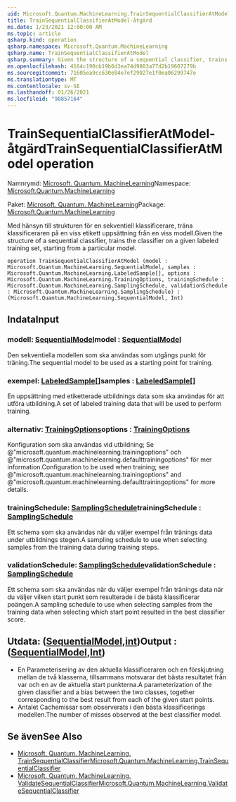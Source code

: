 ```yaml
---
uid: Microsoft.Quantum.MachineLearning.TrainSequentialClassifierAtModel
title: TrainSequentialClassifierAtModel-åtgärd
ms.date: 1/23/2021 12:00:00 AM
ms.topic: article
qsharp.kind: operation
qsharp.namespace: Microsoft.Quantum.MachineLearning
qsharp.name: TrainSequentialClassifierAtModel
qsharp.summary: Given the structure of a sequential classifier, trains the classifier on a given labeled training set, starting from a particular model.
ms.openlocfilehash: 4164c190cb19b6d3ea74d9803a77d2b19607279b
ms.sourcegitcommit: 71605ea9cc630e84e7ef29027e1f0ea06299747e
ms.translationtype: MT
ms.contentlocale: sv-SE
ms.lasthandoff: 01/26/2021
ms.locfileid: "98857164"
---
```

# <a name="trainsequentialclassifieratmodel-operation"></a><span data-ttu-id="16611-102">TrainSequentialClassifierAtModel-åtgärd</span><span class="sxs-lookup"><span data-stu-id="16611-102">TrainSequentialClassifierAtModel operation</span></span>

<span data-ttu-id="16611-103">Namnrymd: [Microsoft. Quantum. MachineLearning](xref:Microsoft.Quantum.MachineLearning)</span><span class="sxs-lookup"><span data-stu-id="16611-103">Namespace: [Microsoft.Quantum.MachineLearning](xref:Microsoft.Quantum.MachineLearning)</span></span>

<span data-ttu-id="16611-104">Paket: [Microsoft. Quantum. MachineLearning](https://nuget.org/packages/Microsoft.Quantum.MachineLearning)</span><span class="sxs-lookup"><span data-stu-id="16611-104">Package: [Microsoft.Quantum.MachineLearning](https://nuget.org/packages/Microsoft.Quantum.MachineLearning)</span></span>


<span data-ttu-id="16611-105">Med hänsyn till strukturen för en sekventiell klassificerare, träna klassificeraren på en viss etikett uppsättning från en viss modell.</span><span class="sxs-lookup"><span data-stu-id="16611-105">Given the structure of a sequential classifier, trains the classifier on a given labeled training set, starting from a particular model.</span></span>

```qsharp
operation TrainSequentialClassifierAtModel (model : Microsoft.Quantum.MachineLearning.SequentialModel, samples : Microsoft.Quantum.MachineLearning.LabeledSample[], options : Microsoft.Quantum.MachineLearning.TrainingOptions, trainingSchedule : Microsoft.Quantum.MachineLearning.SamplingSchedule, validationSchedule : Microsoft.Quantum.MachineLearning.SamplingSchedule) : (Microsoft.Quantum.MachineLearning.SequentialModel, Int)
```


## <a name="input"></a><span data-ttu-id="16611-106">Indata</span><span class="sxs-lookup"><span data-stu-id="16611-106">Input</span></span>

### <a name="model--sequentialmodel"></a><span data-ttu-id="16611-107">modell: [SequentialModel](xref:Microsoft.Quantum.MachineLearning.SequentialModel)</span><span class="sxs-lookup"><span data-stu-id="16611-107">model : [SequentialModel](xref:Microsoft.Quantum.MachineLearning.SequentialModel)</span></span>

<span data-ttu-id="16611-108">Den sekventiella modellen som ska användas som utgångs punkt för träning.</span><span class="sxs-lookup"><span data-stu-id="16611-108">The sequential model to be used as a starting point for training.</span></span>


### <a name="samples--labeledsample"></a><span data-ttu-id="16611-109">exempel: [LabeledSample](xref:Microsoft.Quantum.MachineLearning.LabeledSample)[]</span><span class="sxs-lookup"><span data-stu-id="16611-109">samples : [LabeledSample](xref:Microsoft.Quantum.MachineLearning.LabeledSample)[]</span></span>

<span data-ttu-id="16611-110">En uppsättning med etiketterade utbildnings data som ska användas för att utföra utbildning.</span><span class="sxs-lookup"><span data-stu-id="16611-110">A set of labeled training data that will be used to perform training.</span></span>


### <a name="options--trainingoptions"></a><span data-ttu-id="16611-111">alternativ: [TrainingOptions](xref:Microsoft.Quantum.MachineLearning.TrainingOptions)</span><span class="sxs-lookup"><span data-stu-id="16611-111">options : [TrainingOptions](xref:Microsoft.Quantum.MachineLearning.TrainingOptions)</span></span>

<span data-ttu-id="16611-112">Konfiguration som ska användas vid utbildning; Se @"microsoft.quantum.machinelearning.trainingoptions" och @"microsoft.quantum.machinelearning.defaulttrainingoptions" för mer information.</span><span class="sxs-lookup"><span data-stu-id="16611-112">Configuration to be used when training; see @"microsoft.quantum.machinelearning.trainingoptions" and @"microsoft.quantum.machinelearning.defaulttrainingoptions" for more details.</span></span>


### <a name="trainingschedule--samplingschedule"></a><span data-ttu-id="16611-113">trainingSchedule: [SamplingSchedule](xref:Microsoft.Quantum.MachineLearning.SamplingSchedule)</span><span class="sxs-lookup"><span data-stu-id="16611-113">trainingSchedule : [SamplingSchedule](xref:Microsoft.Quantum.MachineLearning.SamplingSchedule)</span></span>

<span data-ttu-id="16611-114">Ett schema som ska användas när du väljer exempel från tränings data under utbildnings stegen.</span><span class="sxs-lookup"><span data-stu-id="16611-114">A sampling schedule to use when selecting samples from the training data during training steps.</span></span>


### <a name="validationschedule--samplingschedule"></a><span data-ttu-id="16611-115">validationSchedule: [SamplingSchedule](xref:Microsoft.Quantum.MachineLearning.SamplingSchedule)</span><span class="sxs-lookup"><span data-stu-id="16611-115">validationSchedule : [SamplingSchedule](xref:Microsoft.Quantum.MachineLearning.SamplingSchedule)</span></span>

<span data-ttu-id="16611-116">Ett schema som ska användas när du väljer exempel från tränings data när du väljer vilken start punkt som resulterade i de bästa klassificerar poängen.</span><span class="sxs-lookup"><span data-stu-id="16611-116">A sampling schedule to use when selecting samples from the training data when selecting which start point resulted in the best classifier score.</span></span>



## <a name="output--sequentialmodelint"></a><span data-ttu-id="16611-117">Utdata: ([SequentialModel](xref:Microsoft.Quantum.MachineLearning.SequentialModel),[int](xref:microsoft.quantum.lang-ref.int))</span><span class="sxs-lookup"><span data-stu-id="16611-117">Output : ([SequentialModel](xref:Microsoft.Quantum.MachineLearning.SequentialModel),[Int](xref:microsoft.quantum.lang-ref.int))</span></span>

- <span data-ttu-id="16611-118">En Parameterisering av den aktuella klassificeraren och en förskjutning mellan de två klasserna, tillsammans motsvarar det bästa resultatet från var och en av de aktuella start punkterna.</span><span class="sxs-lookup"><span data-stu-id="16611-118">A parameterization of the given classifier and a bias between the two classes, together corresponding to the best result from each of the given start points.</span></span>
- <span data-ttu-id="16611-119">Antalet Cachemissar som observerats i den bästa klassificerings modellen.</span><span class="sxs-lookup"><span data-stu-id="16611-119">The number of misses observed at the best classifier model.</span></span>

## <a name="see-also"></a><span data-ttu-id="16611-120">Se även</span><span class="sxs-lookup"><span data-stu-id="16611-120">See Also</span></span>

- [<span data-ttu-id="16611-121">Microsoft. Quantum. MachineLearning. TrainSequentialClassifier</span><span class="sxs-lookup"><span data-stu-id="16611-121">Microsoft.Quantum.MachineLearning.TrainSequentialClassifier</span></span>](xref:Microsoft.Quantum.MachineLearning.TrainSequentialClassifier)
- [<span data-ttu-id="16611-122">Microsoft. Quantum. MachineLearning. ValidateSequentialClassifier</span><span class="sxs-lookup"><span data-stu-id="16611-122">Microsoft.Quantum.MachineLearning.ValidateSequentialClassifier</span></span>](xref:Microsoft.Quantum.MachineLearning.ValidateSequentialClassifier)